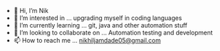 - 👋 Hi, I’m Nik
- 👀 I’m interested in ... upgrading myself in coding languages
- 🌱 I’m currently learning ... git, java and other automation stuff
- 💞️ I’m looking to collaborate on ... Automation testing and development
- 📫 How to reach me ... nikhiljamdade05@gmail.com

<!---
Nikhil-Jamdade/Nikhil-Jamdade is a ✨ special ✨ repository because its `README.md` (this file) appears on your GitHub profile.
You can click the Preview link to take a look at your changes.
--->
